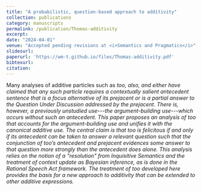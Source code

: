 ```yaml
---
title: "A probabilistic, question-based approach to additivity"
collection: publications
category: manuscripts
permalink: /publication/Thomas-additivity
excerpt:
date: "2024-04-01"
venue: "Accepted pending revisions at <i>Semantics and Pragmatics</i>"
slidesurl:
paperurl: 'https://wm-t.github.io/files/Thomas-additivity.pdf'
bibtexurl:
citation:
---
```


Many analyses of additive particles such as <i>too<i/>, <i>also<i/>, and <i>either<i/> have claimed that any such particle requires a contextually salient antecedent sentence that is a focus alternative of its prejacent or is a partial answer to the Question Under Discussion addressed by the prejacent. There is, however, a previously unstudied use---the argument-building use---which occurs without such an antecedent. This paper proposes an analysis of <i>too<i/> that accounts for the argument-building use and unifies it with the canonical additive use. The central claim is that <i>too<i/> is felicitous if and only if its antecedent can be taken to answer a relevant question such that the conjunction of <i>too<i/>’s antecedent and prejacent evidences some answer to that question more strongly than the antecedent does alone. This analysis relies on the notion of a "resolution" from Inquisitive Semantics and the treatment of context update as Bayesian inference, as is done in the Rational Speech Act framework. The treatment of <i>too<i/> developed here provides the basis for a new approach to additivity that can be extended to other additive expressions.
